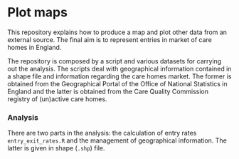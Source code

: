 # Plot maps 

This repository explains how to produce a map and plot other data from an external source. The final aim is to represent entries in market of care homes in England. 
 
The repository is composed by a script and various datasets for carrying out the analysis. The scripts deal with geographical information contained in a shape file and information regarding the care homes market. The former is obtained from the Geographical Portal of the Office of National Statistics in England and the latter is obtained from the Care Quality Commission registry of (un)active care homes. 

### Analysis

There are two parts in the analysis: the calculation of entry rates `entry_exit_rates.R` and the management of geographical information. The latter is given in shape (`.shp`) file.
